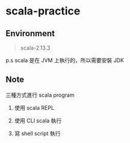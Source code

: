# scala-practice

## Environment

> scala-2.13.3

p.s scala 是在 JVM 上執行的，所以需要安裝 JDK

## Note

三種方式進行 scala program

1. 使用 scala REPL

2. 使用 CLI scala 執行 

3. 寫 shell script 執行
